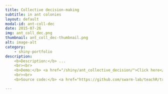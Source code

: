 ```yaml
---
title: Collective decision-making
subtitle: in ant colonies
layout: default
modal-id: ant-coll-dec
date: 2015-07-26
img: ant_coll_dec.png
thumbnail: ant_coll_dec-thumbnail.png
alt: image-alt
category: 
    - shiny-portfolio
description: 
    <b>Description:</b> ...
    <br><br>
    <b>Demo:</b> <a href="/shiny/ant_collective_decision/">Click here</a>
    <br><br>
    <b>Source code:</b> <a href="https://github.com/swarm-lab/teachR/tree/master/inst/apps/ant_collective_decision">Click here</a>

---
```

